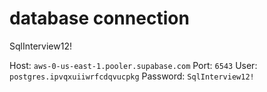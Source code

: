 # database connection

SqlInterview12!

Host: `aws-0-us-east-1.pooler.supabase.com` 
Port: `6543` 
User: `postgres.ipvqxuiiwrfcdqvucpkg`
Password: `SqlInterview12!`